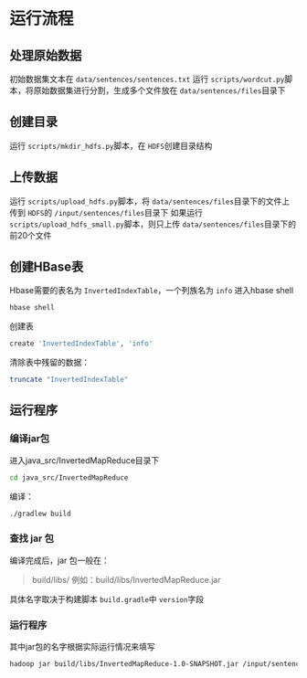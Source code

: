 # 运行流程

## 处理原始数据

初始数据集文本在 `data/sentences/sentences.txt`
运行 `scripts/wordcut.py`脚本，将原始数据集进行分割，生成多个文件放在 `data/sentences/files`目录下

## 创建目录

运行 `scripts/mkdir_hdfs.py`脚本，在 `HDFS`创建目录结构

## 上传数据

运行 `scripts/upload_hdfs.py`脚本，将 `data/sentences/files`目录下的文件上传到 `HDFS`的 `/input/sentences/files`目录下
如果运行 `scripts/upload_hdfs_small.py`脚本，则只上传 `data/sentences/files`目录下的前20个文件

## 创建HBase表

Hbase需要的表名为 `InvertedIndexTable`，一个列族名为 `info`
进入hbase shell

```bash
hbase shell
```

创建表

```bash
create 'InvertedIndexTable', 'info'
```

清除表中残留的数据：

```bash
truncate "InvertedIndexTable"
```

## 运行程序

### 编译jar包

进入java_src/InvertedMapReduce目录下

```bash
cd java_src/InvertedMapReduce
```

编译：

```bash
./gradlew build
```

### 查找 jar 包

编译完成后，jar 包一般在：

> build/libs/
> 例如：build/libs/InvertedMapReduce.jar

具体名字取决于构建脚本 `build.gradle`中 `version`字段

### 运行程序

其中jar包的名字根据实际运行情况来填写

```bash
hadoop jar build/libs/InvertedMapReduce-1.0-SNAPSHOT.jar /input/sentences/files
```
